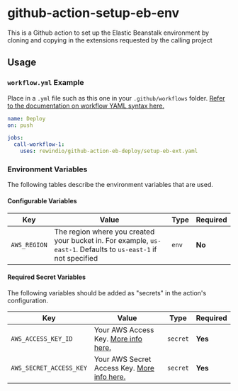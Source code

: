 # github-action-setup-eb-env

This is a Github action to set up the Elastic Beanstalk environment by cloning and copying in the extensions requested by the calling project

## Usage

### `workflow.yml` Example

Place in a `.yml` file such as this one in your `.github/workflows` folder. [Refer to the documentation on workflow YAML syntax here.](https://help.github.com/en/articles/workflow-syntax-for-github-actions)

```yaml
name: Deploy
on: push

jobs:
  call-workflow-1:
    uses: rewindio/github-action-eb-deploy/setup-eb-ext.yaml
```

### Environment Variables

The following tables describe the environment variables that are used.

#### Configurable Variables 

| Key | Value | Type | Required |
| ------------- | ------------- | ------------- | ------------- |
| `AWS_REGION` | The region where you created your bucket in. For example, `us-east-1`. Defaults to `us-east-1` if not specified | `env` | **No** |

#### Required Secret Variables

The following variables should be added as "secrets" in the action's configuration.

| Key | Value | Type | Required |
| ------------- | ------------- | ------------- | ------------- |
| `AWS_ACCESS_KEY_ID` | Your AWS Access Key. [More info here.](https://docs.aws.amazon.com/general/latest/gr/managing-aws-access-keys.html) | `secret` | **Yes** |
| `AWS_SECRET_ACCESS_KEY` | Your AWS Secret Access Key. [More info here.](https://docs.aws.amazon.com/general/latest/gr/managing-aws-access-keys.html) | `secret` | **Yes** |
